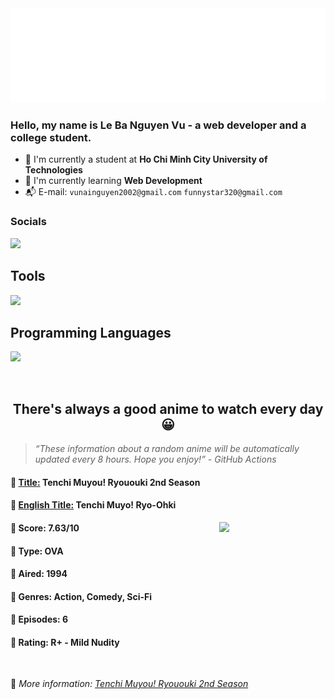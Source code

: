 
<img src="svg/nai.svg" />

<br />

<h3>Hello, my name is <strong>Le Ba Nguyen Vu</strong> - a web developer and a college student.</h3>

- 🏫 I'm currently a student at **Ho Chi Minh City University of Technologies**
- 👀 I'm currently learning **Web Development**
- 📬 E-mail: `vunainguyen2002@gmail.com` `funnystar320@gmail.com`


<h3>Socials</h3>
<a target="_blank" href="https://instagram.com/vu.le1352"><img src="https://img.shields.io/badge/Instagram-%23E4405F.svg?style=for-the-badge&logo=Instagram&logoColor=white" /></a>

<p>
  <h2>Tools</h2>
  <a href="https://skillicons.dev">
    <img src="https://skillicons.dev/icons?i=git,dotnet,mongodb,express,react,nodejs,bootstrap,tailwind,laravel,docker&theme=dark" />
  </a>

  <br />

  <h2>Programming Languages</h2>

  <a href="https://skillicons.dev">
    <img src="https://skillicons.dev/icons?i=javascript,typescript,html,css,cs,php&theme=dark" />
  </a>
</p>

<br />

<h2 align="center">There's always a good anime to watch every day 😀</h2>

<blockquote>
<i>
<q>These information about a random anime will be automatically updated every 8 hours. Hope you enjoy!</q> - GitHub Actions
</i>
</blockquote>

<h4>
  <strong>🥭 <u>Title:</u></strong> Tenchi Muyou! Ryououki 2nd Season
</h4>

<h4>🌿 <u>English Title:</u> Tenchi Muyo! Ryo-Ohki</h4>

<img align="right" width="170" src=https://cdn.myanimelist.net/images/anime/1/2437.jpg />

<h4>🌱 Score: 7.63/10</h4>

<h4>🌲 Type: OVA</h4>

<h4>🌴 Aired: 1994</h4>

<h4>🌵 Genres: Action, Comedy, Sci-Fi</h4>

<h4>🥑 Episodes: 6</h4>

<h4>🍏 Rating: R+ - Mild Nudity</h4>

<br />

🍂 *More information: [Tenchi Muyou! Ryououki 2nd Season](https://myanimelist.net/anime/540/Tenchi_Muyou_Ryououki_2nd_Season)*
    